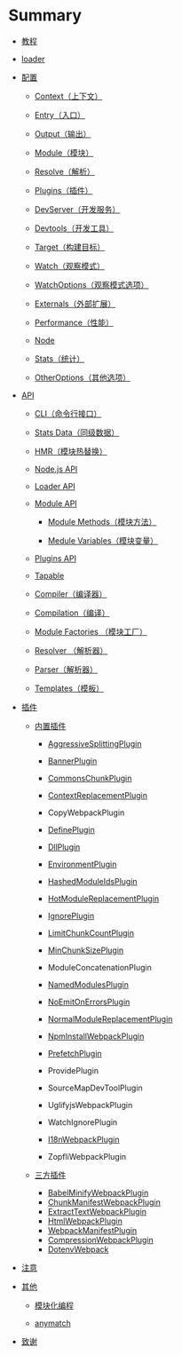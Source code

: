 # Summary

* [教程](/Guide/README.md)

* [loader](loaders/README.md)

* [配置](/configuration/README.md)

  * [Context（上下文）](configuration/context.md)
  * [Entry（入口）](configuration/entry.md)
  * [Output（输出）](configuration/output.md)
  * [Module（模块）](/configuration/module.md)
  * [Resolve（解析）](/configuration/resolve.md)

  * [Plugins（插件）](configuration/plugins.md)

  * [DevServer（开发服务）](configuration/devServer.md)

  * [Devtools（开发工具）](/configuration/devtools.md)

  * [Target（构建目标）](configuration/target.md)

  * [Watch（观察模式）](configuration/watch.md)

  * [WatchOptions（观察模式选项）](configuration/watchOptions.md)

  * [Externals（外部扩展）](configuration/externals.md)

  * [Performance（性能）](configuration/performance.md)

  * [Node](configuration/node.md)

  * [Stats（统计）](//configuration/stats.md)

  * [OtherOptions（其他选项）](configuration/otherOptions.md)

* [API](/API/README.md)

  * [CLI（命令行接口）](//API/CLI.md)
  * [Stats Data（同级数据）](/API/StatsData.md)
  * [HMR（模块热替换）](/API/HMR.md)
  * [Node.js API](/API/API-Node.md)
  * [Loader API](/API/API-Loader.md)

  * [Module API](##)

    * [Module Methods（模块方法）](/API/ModuleMethods.md)

    * [Medule Variables（模块变量）](/API/ModuleVariables.md)

  * [Plugins API](/API/API-Plugins.md)

  * [Tapable](/API/API-Tapable.md)

  * [Compiler（编译器）](/API/API-Compiler.md)

  * [Compilation（编译）](/API/API-Compilation.md)

  * [Module Factories （模块工厂）](/API/ModuleFactories.md)

  * [Resolver （解析器）](/API/API-Resolver.md)

  * [Parser（解析器）](/API/API-Parser.md)

  * [Templates（模板）](/API/API-Templates.md)

* [插件](/Plugins/README.md)

  * [内置插件](/Plugins/internal/README.md)

    * [AggressiveSplittingPlugin](/Plugins/internal/AggressiveSplittingPlugin.md)

    * [BannerPlugin](Plugins/internal/BannerPlugin.md)

    * [CommonsChunkPlugin](Plugins/internal/CommonsChunkPlugin.md)

    * [ContextReplacementPlugin](Plugins/internal/ContextReplacementPlugin.md)

    * CopyWebpackPlugin

    * [DefinePlugin](Plugins/internal/DefinePlugin.md)

    * [DllPlugin](Plugins/internal/DllPlugin.md)

    * [EnvironmentPlugin](Plugins/internal/EnvironmentPlugin.md)

    * [HashedModuleIdsPlugin](Plugins/internal/HashedModuleIdsPlugin.md)

    * [HotModuleReplacementPlugin](Plugins/internal/HotModuleReplacementPlugin.md)

    * [IgnorePlugin](Plugins/internal/IgnorePlugin.md)

    * [LimitChunkCountPlugin](Plugins/internal/LimitChunkCountPlugin.md)

    * [MinChunkSizePlugin](Plugins/internal/MinChunkSizePlugin.md)

    * ModuleConcatenationPlugin

    * [NamedModulesPlugin](Plugins/internal/NamedModulesPlugin.md)

    * [NoEmitOnErrorsPlugin](Plugins/internal/NoEmitOnErrorsPlugin.md)

    * [NormalModuleReplacementPlugin](Plugins/internal/NormalModuleReplacementPlugin.md)

    * [NpmInstallWebpackPlugin](Plugins/third-party/NpmInstallWebpackPlugin.md)

    * [PrefetchPlugin](Plugins/internal/PrefetchPlugin.md)

    * ProvidePlugin

    * SourceMapDevToolPlugin

    * UglifyjsWebpackPlugin

    * WatchIgnorePlugin

    * [I18nWebpackPlugin](Plugins/third-party/I18nWebpackPlugin.md)

    * ZopfliWebpackPlugin

  * [三方插件](/Plugins/third-party/README.md)

    * [BabelMinifyWebpackPlugin](Plugins/third-party/BabelMinifyWebpackPlugin.md)
    * [ChunkManifestWebpackPlugin](Plugins/third-party/ChunkManifestWebpackPlugin.md)
    * [ExtractTextWebpackPlugin](Plugins/third-party/ExtractTextWebpackPlugin.md)
    * [HtmlWebpackPlugin](Plugins/third-party/HtmlWebpackPlugin.md)
    * [WebpackManifestPlugin](Plugins/third-party/WebpackManifestPlugin.md)
    * [CompressionWebpackPlugin](Plugins/third-party/CompressionWebpackPlugin.md)
    * [DotenvWebpack](Plugins/third-party/DotenvWebpack.md)

* [注意](Note.md)

* [其他](/Others/README.md)

  * [模块化编程](/Others/Modular-programming.md)

  * [anymatch](/Others/anymatch.md)

* [致谢](/thanks.md)



